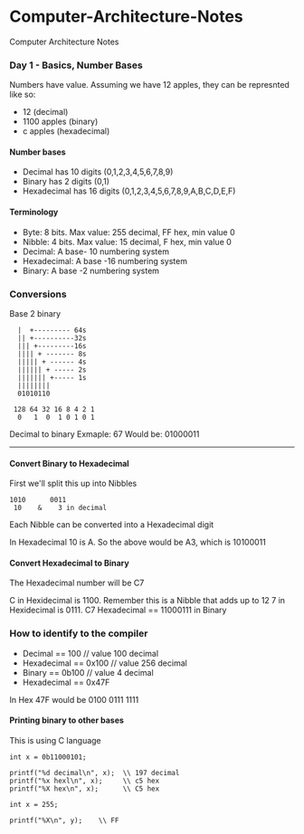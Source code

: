 # Computer-Architecture-Notes
Computer Architecture Notes

### Day 1 - Basics, Number Bases

Numbers have value.  Assuming we have 12 apples, they can be represnted like so:
* 12 (decimal)
* 1100 apples (binary)
* c apples (hexadecimal)

#### Number bases
* Decimal has 10 digits (0,1,2,3,4,5,6,7,8,9)
* Binary has 2 digits (0,1)
* Hexadecimal has 16 digits (0,1,2,3,4,5,6,7,8,9,A,B,C,D,E,F)

#### Terminology
* Byte: 8 bits. Max value: 255 decimal, FF hex, min value 0
* Nibble: 4 bits. Max value: 15 decimal, F hex, min value 0
* Decimal: A base- 10 numbering system
* Hexadecimal: A base -16 numbering system
* Binary: A base -2 numbering system

### Conversions

Base 2 binary
```
  |  +--------- 64s
  || +----------32s
  ||| +---------16s
  |||| + ------- 8s
  ||||| + ------ 4s
  |||||| + ----- 2s
  ||||||| +----- 1s
  ||||||||
  01010110
```
```
 128 64 32 16 8 4 2 1
  0   1  0  1 0 1 0 1
```

Decimal to binary
Exmaple: 67
Would be: 01000011

------------ 

#### Convert Binary to Hexadecimal

First we'll split this up into Nibbles
```
1010      0011
 10    &    3 in decimal
```
Each Nibble can be converted into a Hexadecimal digit

In Hexadecimal 10 is A.  So the above would be A3, which is 10100011


#### Convert Hexadecimal to Binary

The Hexadecimal number will be C7

C in Hexidecimal is 1100.  Remember this is a Nibble that adds up to 12
7 in Hexidecimal is 0111.
C7 Hexadecimal == 11000111 in Binary


### How to identify to the compiler
* Decimal == 100        // value 100 decimal
* Hexadecimal == 0x100  // value 256 decimal
* Binary == 0b100       // value 4 decimal
* Hexadecimal == 0x47F

In Hex 47F would be 0100 0111 1111

#### Printing binary to other bases

This is using C language

```
int x = 0b11000101;

printf("%d decimal\n", x);  \\ 197 decimal
printf("%x hexl\n", x);     \\ c5 hex
printf("%X hex\n", x);      \\ C5 hex
```
```
int x = 255;

printf("%X\n", y);    \\ FF

```

